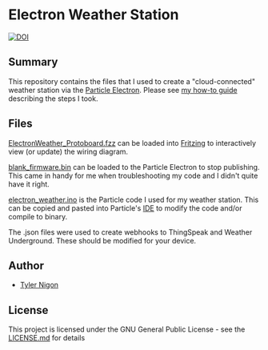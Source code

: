 # Electron Weather Station
[![DOI](https://zenodo.org/badge/87865768.svg)](https://zenodo.org/badge/latestdoi/87865768)

## Summary
This repository contains the files that I used to create a "cloud-connected" weather station via the [Particle Electron](https://store.particle.io/collections/electron). Please see [my how-to guide](http://tylernigon.me/projects/weather_station.html) describing the steps I took.

## Files
[ElectronWeather_Protoboard.fzz](https://github.com/tnigon/ElectronRainGauge/blob/master/ElectronWeather_Protoboard.fzz) can be loaded into [Fritzing](http://fritzing.org/home/) to interactively view (or update) the wiring diagram.

[blank_firmware.bin](https://github.com/tnigon/ElectronRainGauge/blob/master/blank_firmware.bin) can be loaded to the Particle Electron to stop publishing. This came in handy for me when troubleshooting my code and I didn't quite have it right.

[electron_weather.ino](https://github.com/tnigon/ElectronRainGauge/blob/master/electron_weather.ino) is the Particle code I used for my weather station. This can be copied and pasted into Particle's [IDE](https://build.particle.io/build) to modify the code and/or compile to binary.

The .json files were used to create webhooks to ThingSpeak and Weather Underground. These should be modified for your device.

## Author
- [Tyler Nigon](https://tylernigon.me)

## License
This project is licensed under the GNU General Public License - see the [LICENSE.md](https://github.com/tnigon/Electron_weather-station/blob/master/LICENSE) for details
